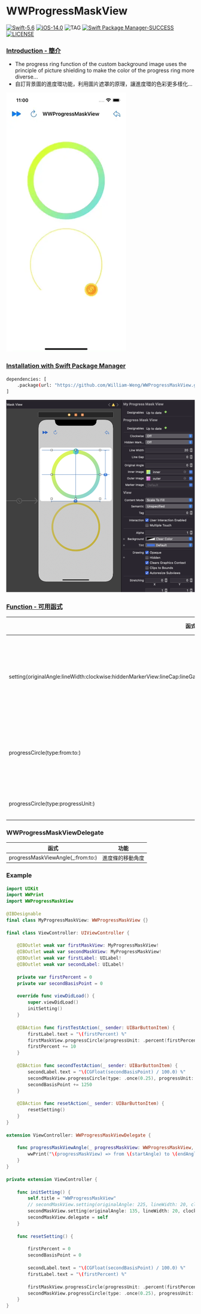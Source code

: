 # WWProgressMaskView

[![Swift-5.6](https://img.shields.io/badge/Swift-5.6-orange.svg?style=flat)](https://developer.apple.com/swift/) [![iOS-14.0](https://img.shields.io/badge/iOS-14.0-pink.svg?style=flat)](https://developer.apple.com/swift/) ![TAG](https://img.shields.io/github/v/tag/William-Weng/WWProgressMaskView) [![Swift Package Manager-SUCCESS](https://img.shields.io/badge/Swift_Package_Manager-SUCCESS-blue.svg?style=flat)](https://developer.apple.com/swift/) [![LICENSE](https://img.shields.io/badge/LICENSE-MIT-yellow.svg?style=flat)](https://developer.apple.com/swift/)

### [Introduction - 簡介](https://swiftpackageindex.com/William-Weng)
- The progress ring function of the custom background image uses the principle of picture shielding to make the color of the progress ring more diverse...
- 自訂背景圖的進度環功能，利用圖片遮罩的原理，讓進度環的色彩更多樣化…

![](./Example.webp)

### [Installation with Swift Package Manager](https://medium.com/彼得潘的-swift-ios-app-開發問題解答集/使用-spm-安裝第三方套件-xcode-11-新功能-2c4ffcf85b4b)
```bash
dependencies: [
    .package(url: "https://github.com/William-Weng/WWProgressMaskView.git", .upToNextMajor(from: "1.4.0"))
]
```

![](./IBDesignable.png)

### [Function - 可用函式](https://ezgif.com/video-to-webp)
|函式|功能|
|-|-|
|setting(originalAngle:lineWidth:clockwise:hiddenMarkerView:lineCap:lineGap:innerImage:outerImage:markerImage:innerStartAngle:innerEndAngle:)|設定一些初始值 => 會重畫|
|progressCircle(type:from:to:)|畫進度條 (以角度為準)|
|progressCircle(type:progressUnit:)|畫進度條|

### WWProgressMaskViewDelegate
|函式|功能|
|-|-|
|progressMaskViewAngle(_:from:to:)|進度條的移動角度|

### Example
```swift
import UIKit
import WWPrint
import WWProgressMaskView

@IBDesignable
final class MyProgressMaskView: WWProgressMaskView {}

final class ViewController: UIViewController {

    @IBOutlet weak var firstMaskView: MyProgressMaskView!
    @IBOutlet weak var secondMaskView: MyProgressMaskView!
    @IBOutlet weak var firstLabel: UILabel!
    @IBOutlet weak var secondLabel: UILabel!
    
    private var firstPercent = 0
    private var secondBasisPoint = 0
    
    override func viewDidLoad() {
        super.viewDidLoad()
        initSetting()
    }
    
    @IBAction func firstTestAction(_ sender: UIBarButtonItem) {
        firstLabel.text = "\(firstPercent) %"
        firstMaskView.progressCircle(progressUnit: .percent(firstPercent))
        firstPercent += 10
    }
    
    @IBAction func secondTestAction(_ sender: UIBarButtonItem) {
        secondLabel.text = "\(CGFloat(secondBasisPoint) / 100.0) %"
        secondMaskView.progressCircle(type: .once(0.25), progressUnit: .basisPoint(secondBasisPoint))
        secondBasisPoint += 1250
    }
    
    @IBAction func resetAction(_ sender: UIBarButtonItem) {
        resetSetting()
    }
}

extension ViewController: WWProgressMaskViewDelegate {
    
    func progressMaskViewAngle(_ progressMaskView: WWProgressMaskView, from startAngle: CGFloat, to endAngle: CGFloat) {
        wwPrint("\(progressMaskView) => from \(startAngle) to \(endAngle)")
    }
}

private extension ViewController {
    
    func initSetting() {
        self.title = "WWProgressMaskView"
        // secondMaskView.setting(originalAngle: 225, lineWidth: 20, clockwise: false, lineCap: .round, lineGap: -18, innerStartAngle: 225, innerEndAngle: 495)
        secondMaskView.setting(originalAngle: 135, lineWidth: 20, clockwise: true, hiddenMarkerView: false, lineCap: .round, lineGap: -18, markerImage: UIImage(named: "dollar"), innerStartAngle: 135, innerEndAngle: -135)
        secondMaskView.delegate = self
    }
        
    func resetSetting() {
        
        firstPercent = 0
        secondBasisPoint = 0
        
        secondLabel.text = "\(CGFloat(secondBasisPoint) / 100.0) %"
        firstLabel.text = "\(firstPercent) %"

        firstMaskView.progressCircle(progressUnit: .percent(firstPercent))
        secondMaskView.progressCircle(type: .once(0.25), progressUnit: .basisPoint(secondBasisPoint))
    }
}
```
